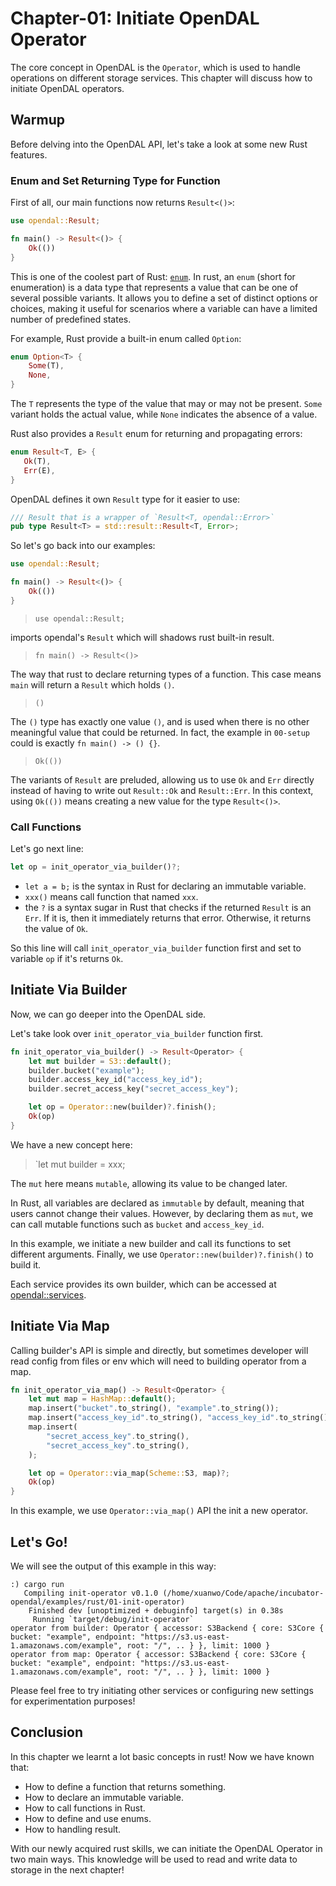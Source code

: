 # Chapter-01: Initiate OpenDAL Operator

The core concept in OpenDAL is the `Operator`, which is used to handle operations on different storage services. This chapter will discuss how to initiate OpenDAL operators.

## Warmup

Before delving into the OpenDAL API, let's take a look at some new Rust features.

### Enum and Set Returning Type for Function

First of all, our main functions now returns `Result<()>`:

```rust
use opendal::Result;

fn main() -> Result<()> {
    Ok(())
}
```

This is one of the coolest part of Rust: [`enum`](https://doc.rust-lang.org/book/ch06-01-defining-an-enum.html). In rust, an `enum` (short for enumeration) is a data type that represents a value that can be one of several possible variants. It allows you to define a set of distinct options or choices, making it useful for scenarios where a variable can have a limited number of predefined states.

For example, Rust provide a built-in enum called `Option`:

```rust
enum Option<T> {
    Some(T),
    None,
}
```

The `T` represents the type of the value that may or may not be present. `Some` variant holds the actual value, while `None` indicates the absence of a value.

Rust also provides a `Result` enum for returning and propagating errors:

```rust
enum Result<T, E> {
   Ok(T),
   Err(E),
}
```

OpenDAL defines it own `Result` type for it easier to use:

```rust
/// Result that is a wrapper of `Result<T, opendal::Error>`
pub type Result<T> = std::result::Result<T, Error>;
```

So let's go back into our examples:

```rust
use opendal::Result;

fn main() -> Result<()> {
    Ok(())
}
```

> `use opendal::Result;`

imports opendal's `Result` which will shadows rust built-in result.

> `fn main() -> Result<()>`

The way that rust to declare returning types of a function. This case means `main` will return a `Result` which holds `()`.

> `()`

The `()` type has exactly one value `()`, and is used when there is no other meaningful value that could be returned. In fact, the example in `00-setup` could is exactly `fn main() -> () {}`.

> `Ok(())`

The variants of `Result` are preluded, allowing us to use `Ok` and `Err` directly instead of having to write out `Result::Ok` and `Result::Err`. In this context, using `Ok(())` means creating a new value for the type `Result<()>`.

### Call Functions

Let's go next line:

```rust
let op = init_operator_via_builder()?;
```

- `let a = b;` is the syntax in Rust for declaring an immutable variable.
- `xxx()` means call function that named `xxx`.
- the `?` is a syntax sugar in Rust that checks if the returned `Result` is an `Err`. If it is, then it immediately returns that error. Otherwise, it returns the value of `Ok`.

So this line will call `init_operator_via_builder` function first and set to variable `op` if it's returns `Ok`.

## Initiate Via Builder

Now, we can go deeper into the OpenDAL side.

Let's take look over `init_operator_via_builder` function first.

```rust
fn init_operator_via_builder() -> Result<Operator> {
    let mut builder = S3::default();
    builder.bucket("example");
    builder.access_key_id("access_key_id");
    builder.secret_access_key("secret_access_key");

    let op = Operator::new(builder)?.finish();
    Ok(op)
}
```

We have a new concept here:

> `let mut builder = xxx;

The `mut` here means `mutable`, allowing its value to be changed later.

In Rust, all variables are declared as `immutable` by default, meaning that users cannot change their values. However, by declaring them as `mut`, we can call mutable functions such as `bucket` and `access_key_id`.

In this example, we initiate a new builder and call its functions to set different arguments. Finally, we use `Operator::new(builder)?.finish()` to build it.

Each service provides its own builder, which can be accessed at [opendal::services](https://opendal.apache.org/docs/rust/opendal/services/index.html).

## Initiate Via Map

Calling builder's API is simple and directly, but sometimes developer will read config from files or env which will need to building operator from a map.

```rust
fn init_operator_via_map() -> Result<Operator> {
    let mut map = HashMap::default();
    map.insert("bucket".to_string(), "example".to_string());
    map.insert("access_key_id".to_string(), "access_key_id".to_string());
    map.insert(
        "secret_access_key".to_string(),
        "secret_access_key".to_string(),
    );

    let op = Operator::via_map(Scheme::S3, map)?;
    Ok(op)
}
```

In this example, we use `Operator::via_map()` API the init a new operator.

## Let's Go!

We will see the output of this example in this way:

```shell
:) cargo run
   Compiling init-operator v0.1.0 (/home/xuanwo/Code/apache/incubator-opendal/examples/rust/01-init-operator)
    Finished dev [unoptimized + debuginfo] target(s) in 0.38s
     Running `target/debug/init-operator`
operator from builder: Operator { accessor: S3Backend { core: S3Core { bucket: "example", endpoint: "https://s3.us-east-1.amazonaws.com/example", root: "/", .. } }, limit: 1000 }
operator from map: Operator { accessor: S3Backend { core: S3Core { bucket: "example", endpoint: "https://s3.us-east-1.amazonaws.com/example", root: "/", .. } }, limit: 1000 }
```

Please feel free to try initiating other services or configuring new settings for experimentation purposes!

## Conclusion

In this chapter we learnt a lot basic concepts in rust! Now we have known that:

- How to define a function that returns something.
- How to declare an immutable variable.
- How to call functions in Rust.
- How to define and use enums.
- How to handling result.

With our newly acquired rust skills, we can initiate the OpenDAL Operator in two main ways. This knowledge will be used to read and write data to storage in the next chapter!
